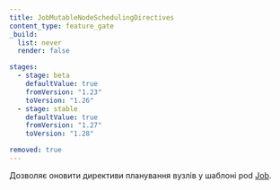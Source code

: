 ```yaml
---
title: JobMutableNodeSchedulingDirectives
content_type: feature_gate
_build:
  list: never
  render: false

stages:
  - stage: beta
    defaultValue: true
    fromVersion: "1.23"
    toVersion: "1.26"
  - stage: stable
    defaultValue: true
    fromVersion: "1.27"
    toVersion: "1.28"

removed: true
---
```

Дозволяє оновити директиви планування вузлів у шаблоні pod [Job](/docs/concepts/workloads/controllers/job).
